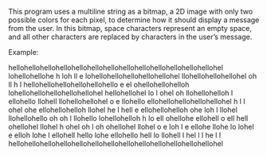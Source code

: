 This program uses a multiline string as a bitmap, a 2D image with only two possible colors for each pixel, to determine how it should display a message from the user.
In this bitmap, space characters represent an empty space, and all other characters are replaced by characters in the user’s message.

Example:

hellohellohellohellohellohellohellohellohellohellohellohellohellohel
   lohellohellohe   h  loh ll  e      lohellohellohellohellohellohel
  llohellohellohellohel oh ll h  l hellohellohellohellohellohello e
 el      ohellohellohelloh       lohellohellohellohellohellohel
          hellohellohel          lo  l ohel oh llohellohelloh l
           ellohello            llohell   llohellohellohel o e
            llohello           ellohellohellohellohellohel  h
   l        l ohel ohe         ellohellohelloh llohel  he l
               hell  e         ellohellohelloh   ohe loh  l
                 llohel         llohellohello    oh   oh  l
                 llohello        lohellohelloh    h  lo ell
                   ohellohe         ellohell          o ell hell
                   ohellohel         llohel  h        ohel oh l oh
                   ohellohel         llohel o e           loh l   e
                     ellohe          llohe lo             lohel   e
                     elloh            lohe l            ellohell
                    hello             lohe              ellohello
                    hell              lo                 llohell   l
                    hel                                       l    l
                    he     l                    l
hellohellohellohellohellohellohellohellohellohellohellohellohellohel